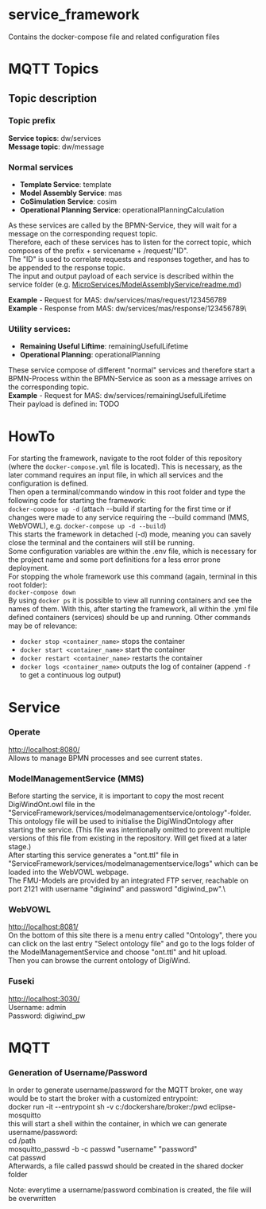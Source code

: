 # service_framework

Contains the docker-compose file and related configuration files

# MQTT Topics

## Topic description
### Topic prefix
**Service topics**: dw/services\
**Message topic**: dw/message
### Normal services
- **Template Service**: template
- **Model Assembly Service**: mas
- **CoSimulation Service**: cosim
- **Operational Planning Service**: operationalPlanningCalculation

As these services are called by the BPMN-Service, they will wait for a message on the corresponding request topic.\
Therefore, each of these services has to listen for the correct topic, which composes of the prefix + servicename + /request/"ID".\
The "ID" is used to correlate requests and responses together, and has to be appended to the response topic.\
The input and output payload of each service is described within the service folder (e.g. [MicroServices/ModelAssemblyService/readme.md](../MicroServices/ModelAssemblyService/readme.md))

**Example** - Request for MAS: dw/services/mas/request/123456789\
**Example** - Response from MAS: dw/services/mas/response/123456789\

### Utility services:
- **Remaining Useful Liftime**: remainingUsefulLifetime
- **Operational Planning**: operationalPlanning

These service compose of different "normal" services and therefore start a BPMN-Process within the BPMN-Service as soon as a message arrives on the corresponding topic.\
**Example** - Request for MAS: dw/services/remainingUsefulLifetime\
Their payload is defined in: TODO



# HowTo

For starting the framework, navigate to the root folder of this repository (where the `docker-compose.yml` file is located). This is necessary, as the later command requires an input file, in which all services and the configuration is defined.
\
Then open a terminal/commando window in this root folder and type the following code for starting the framework:
 \
 `docker-compose up -d` (attach --build if starting for the first time or if changes were made to any service requiring the --build command (MMS, WebVOWL), e.g.  `docker-compose up -d --build`)
 \
This starts the framework in detached (-d) mode, meaning you can savely close the terminal and the containers will still be running.
\
Some configuration variables are within the .env file, which is necessary for the project name and some port definitions for a less error prone deployment.
\
For stopping the whole framework use this command (again, terminal in this root folder):
 \
 `docker-compose down`
 \
By using `docker ps` it is possible to view all running containers and see the names of them. With this, after starting the framework, all within the .yml file defined containers (services) should be up and running. Other commands may be of relevance:
- `docker stop <container_name>` stops the container
- `docker start <container_name>` start the container
- `docker restart <container_name>` restarts the container
- `docker logs <container_name>` outputs the log of container (append `-f` to get a continuous log output)

# Service
### Operate
[http://localhost:8080/](http://localhost:8080/)\
Allows to manage BPMN processes and see current states.
### ModelManagementService (MMS)
Before starting the service, it is important to copy the most recent DigiWindOnt.owl file in the "ServiceFramework/services/modelmanagementservice/ontology"-folder. This ontology file will be used to initialise the DigiWindOntology after starting the service. (This file was intentionally omitted to prevent multiple versions of this file from existing in the repository. Will get fixed at a later stage.) \
After starting this service generates a "ont.ttl" file in "ServiceFramework/services/modelmanagementservice/logs" which can be loaded into the WebVOWL webpage.\
The FMU-Models are provided by an integrated FTP server, reachable on port 2121 with username "digiwind" and password "digiwind_pw".\
### WebVOWL
[http://localhost:8081/](http://localhost:8081/)\
On the bottom of this site there is a menu entry called "Ontology", there you can click on the last entry "Select ontology file" and go to the logs folder of the ModelManagementService and choose "ont.ttl" and hit upload.\
Then you can browse the current ontology of DigiWind.
### Fuseki
[http://localhost:3030/](http://localhost:3030/)\
Username: admin\
Password: digiwind_pw

# MQTT
### Generation of Username/Password

In order to generate username/password for the MQTT broker, one way would be to start the broker with a customized entrypoint:\
docker run -it --entrypoint sh -v c:/dockershare/broker:/pwd eclipse-mosquitto
\
this will start a shell within the container, in which we can generate username/password:
\
cd /path
\
mosquitto_passwd -b -c passwd "username" "password"
\
cat passwd
\
Afterwards, a file called passwd should be created in the shared docker folder

Note: everytime a username/password combination is created, the file will be overwritten

